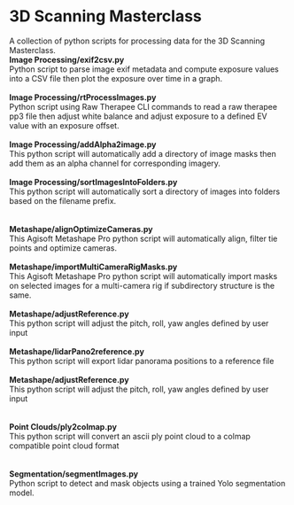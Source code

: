# 3D Scanning Masterclass
A collection of python scripts for processing data for the 3D Scanning Masterclass.
<br>
<b>Image Processing/exif2csv.py</b><br>
Python script to parse image exif metadata and compute exposure values into a CSV file then plot the exposure over time in a graph.<br><br>
<b>Image Processing/rtProcessImages.py</b><br>
Python script using Raw Therapee CLI commands to read a raw therapee pp3 file then adjust white balance and adjust exposure to a defined EV value with an exposure offset.<br><br>
<b>Image Processing/addAlpha2image.py</b><br>
This python script will automatically add a directory of image masks then add them as an alpha channel for corresponding imagery.<br><br>
<b>Image Processing/sortImagesIntoFolders.py</b><br>
This python script will automatically sort a directory of images into folders based on the filename prefix.<br><br>
<br>
<b>Metashape/alignOptimizeCameras.py</b><br>
This Agisoft Metashape Pro python script will automatically align, filter tie points and optimize cameras.<br><br>
<b>Metashape/importMultiCameraRigMasks.py</b><br>
This Agisoft Metashape Pro python script will automatically import masks on selected images for a multi-camera rig if subdirectory structure is the same.<br><br>
<b>Metashape/adjustReference.py</b><br>
This python script will adjust the pitch, roll, yaw angles defined by user input<br><br>
<b>Metashape/lidarPano2reference.py</b><br>
This python script will export lidar panorama positions to a reference file<br><br>
<b>Metashape/adjustReference.py</b><br>
This python script will adjust the pitch, roll, yaw angles defined by user input<br><br>
<br>
<b>Point Clouds/ply2colmap.py</b><br>
This python script will convert an ascii ply point cloud to a colmap compatible point cloud format<br><br>
<br>
<b>Segmentation/segmentImages.py</b><br>
Python script to detect and mask objects using a trained Yolo segmentation model.<br><br>

